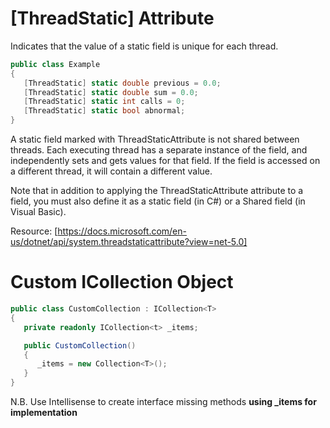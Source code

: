 # [ThreadStatic] Attribute
Indicates that the value of a static field is unique for each thread.
```c#
public class Example
{
   [ThreadStatic] static double previous = 0.0;
   [ThreadStatic] static double sum = 0.0;
   [ThreadStatic] static int calls = 0;
   [ThreadStatic] static bool abnormal;
}

```
A static field marked with ThreadStaticAttribute is not shared between threads. Each executing thread has a separate instance of the field, and independently sets and gets values for that field. If the field is accessed on a different thread, it will contain a different value.

Note that in addition to applying the ThreadStaticAttribute attribute to a field, you must also define it as a static field (in C#) or a Shared field (in Visual Basic).

Resource: [https://docs.microsoft.com/en-us/dotnet/api/system.threadstaticattribute?view=net-5.0]

# Custom ICollection Object
```c#
public class CustomCollection : ICollection<T>
{
   private readonly ICollection<t> _items;

   public CustomCollection()
   {
      _items = new Collection<T>();
   }
}
```
N.B. Use Intellisense to create interface missing methods **using _items for implementation**